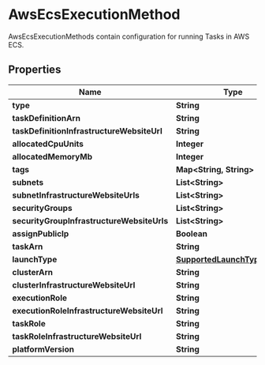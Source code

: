 

# AwsEcsExecutionMethod

AwsEcsExecutionMethods contain configuration for running Tasks in AWS ECS.

## Properties

Name | Type | Description | Notes
------------ | ------------- | ------------- | -------------
**type** | **String** |  |  [readonly]
**taskDefinitionArn** | **String** |  |  [optional]
**taskDefinitionInfrastructureWebsiteUrl** | **String** |  |  [readonly]
**allocatedCpuUnits** | **Integer** |  |  [optional]
**allocatedMemoryMb** | **Integer** |  |  [optional]
**tags** | **Map&lt;String, String&gt;** |  | 
**subnets** | **List&lt;String&gt;** |  |  [optional]
**subnetInfrastructureWebsiteUrls** | **List&lt;String&gt;** |  |  [readonly]
**securityGroups** | **List&lt;String&gt;** |  |  [optional]
**securityGroupInfrastructureWebsiteUrls** | **List&lt;String&gt;** |  |  [readonly]
**assignPublicIp** | **Boolean** |  |  [optional]
**taskArn** | **String** |  |  [optional]
**launchType** | [**SupportedLaunchTypesEnum**](SupportedLaunchTypesEnum.md) |  |  [optional]
**clusterArn** | **String** |  |  [optional]
**clusterInfrastructureWebsiteUrl** | **String** |  |  [readonly]
**executionRole** | **String** |  |  [optional]
**executionRoleInfrastructureWebsiteUrl** | **String** |  |  [readonly]
**taskRole** | **String** |  |  [optional]
**taskRoleInfrastructureWebsiteUrl** | **String** |  |  [readonly]
**platformVersion** | **String** |  |  [optional]




